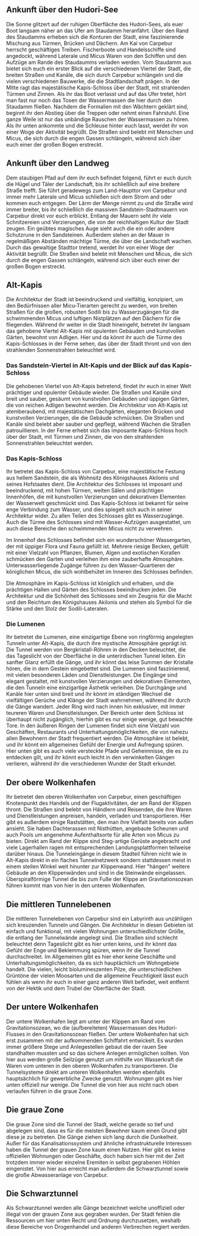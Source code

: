 ## Ankunft über den Hudori-See

Die Sonne glitzert auf der ruhigen Oberfläche des Hudori-Sees, als euer Boot langsam näher an das Ufer am Staudamm heranfährt. Über den Rand des Staudamms erheben sich die Konturen der Stadt, eine faszinierende Mischung aus Türmen, Brücken und Dächern.
Am Kai von Carpebur herrscht geschäftiges Treiben. Fischerboote und Handelsschiffe sind angedockt, während Laterale und Micus Waren von den Schiffen und den Aufzüge am Rande des Staudaumms verladen werden.
Vom Staudamm aus bietet sich euch ein erster Blick auf die verschiedenen Viertel der Stadt, die breiten Straßen und Kanäle, die sich durch Carpebur schlängeln und die vielen verschiedenen Bauwerke, die die Stadtlandschaft prägen. In der Mitte ragt das majestätische Kapis-Schloss über der Stadt, mit strahlenden Türmen und Zinnen.
Als ihr das Boot verlasst und auf das Ufer tretet, hört man fast nur noch das Tosen der Wassermassen die hier durch den Staudamm fließen. Nachdem die Formalien mit den Wächtern geklärt sind, beginnt ihr den Abstieg über die Treppen oder nehmt einen Fahrstuhl. Eine ganze Weile ist nur das unbändige Rauschen der Wassermassen zu hören. Als ihr unten ankommte und die Schleuse hinter euch lasst,  werdet ihr von einer Woge der Aktivität begrüßt. Die Straßen sind belebt mit Menschen und Micus, die sich durch die engen Gassen schlängeln, während sich über euch einer der großen Bogen erstreckt.

## Ankunft über den Landweg

Dem staubigen Pfad auf dem ihr euch befindet folgend, führt er euch durch die Hügel und Täler der Landschaft, bis ihr schließlich auf eine breitere Straße trefft. Sie führt geradewegs zum Land-Haupttor von Carpebur und immer mehr Laterale und Micus schließen sich dem Strom and oder kommen euch entgegen. Der Lärm der Menge nimmt zu und die Straße wird immer breiter, bis ihr schließlich die massiven Sandstein-Stadtmauern von Carpebur direkt vor euch erblickt. Entlang der Mauern seht ihr viele Schnitzereien und Verzierungen, die von der reichhaltigen Kultur der Stadt zeugen. Ein geübtes magisches Auge sieht auch die ein oder andere Schutzrune in den Sandsteinen.
Außerdem stehen an der Mauer in regelmäßigen Abständen mächtige Türme, die über die Landschaft wachen.
Durch das gewaltige Stadttor tretend, werdet ihr von einer Woge der Aktivität begrüßt. Die Straßen sind belebt mit Menschen und Micus, die sich durch die engen Gassen schlängeln, während sich über euch einer der großen Bogen erstreckt.

## Alt-Kapis

Die Architektur der Stadt ist beeindruckend und vielfältig, konzipiert, um den Bedürfnissen aller Micu-Tierarten gerecht zu werden, von breiten Straßen für die großen, robusten Sodili bis zu Wasserzugängen für die schwimmenden Micus und luftigen Nistplätzen auf den Dächern für die fliegenden.
Während ihr weiter in die Stadt hineingeht, betretet ihr langsam das gehobene Viertel Alt-Kapis mit opulenten Gebäuden und kunstvollen Gärten, bewohnt von Adligen. Hier und da könnt ihr auch die Türme des Kapis-Schlosses in der Ferne sehen, das über der Stadt thront und von den strahlenden Sonnenstrahlen beleuchtet wird.

### Das Sandstein-Viertel in Alt-Kapis und der Blick auf das Kapis-Schloss

Die gehobenen Viertel von Alt-Kapis betretend, findet ihr euch in einer Welt prächtiger und opulenter Gebäude wieder. Die Straßen und Kanäle sind breit und sauber, gesäumt von kunstvollen Gebäuden und üppigen Gärten, die von reichen Adligen bewohnt werden.
Die Architektur von Alt-Kapis ist atemberaubend, mit majestätischen Dachgärten, eleganten Brücken und kunstvollen Verzierungen, die die Gebäude schmücken. Die Straßen und Kanäle sind belebt aber sauber und gepflegt, während Wachen die Straßen patrouillieren.
In der Ferne erhebt sich das imposante Kapis-Schloss hoch über der Stadt, mit Türmen und Zinnen, die von den strahlenden Sonnenstrahlen beleuchtet werden.

### Das Kapis-Schloss

Ihr betretet das Kapis-Schloss von Carpebur, eine majestätische Festung aus hellem Sandstein, die als Wohnsitz des Königshauses Akilonis und seines Hofstaates dient. Die Architektur des Schlosses ist imposant und beeindruckend, mit hohen Türmen, weiten Sälen und prächtigen Innenhöfen, die mit kunstvollen Verzierungen und dekorativen Elementen der Wasserwelt geschmückt sind.
Das Kapis-Schloss ist bekannt für seine enge Verbindung zum Wasser, und dies spiegelt sich auch in seiner Architektur wider. Zu allen Teilen des Schlosses gibt es Wasserzugänge. Auch die Türme des Schlosses sind mit Wasser-Aufzügen ausgestattet, um auch diese Bereiche den schwimmenden Micus nicht zu verwehren.

Im Innenhof des Schlosses befindet sich ein wunderschöner Wassergarten, der mit üppiger Flora und Fauna gefüllt ist. Mehrere riesige Becken, gefüllt mit einer Vielzahl von Pflanzen, Blumen, Algen und exotischen Korallen schmücken den Garten und verleihen ihm eine zauberhafte Atmosphäre. Unterwasserliegende Zugänge führen zu den Wasser-Quartieren der königlichen Micus, die sich wohlbehütet im Inneren des Schlosses befinden.

Die Atmosphäre im Kapis-Schloss ist königlich und erhaben, und die prächtigen Hallen und Gärten des Schlosses beeindrucken jeden. Die Architektur und die Schönheit des Schlosses sind ein Zeugnis für die Macht und den Reichtum des Königshauses Akilonis und stehen als Symbol für die Stärke und den Stolz der Sodili-Lateralen.


### Die Lumenen

Ihr betretet die Lumenen, eine einzigartige Ebene von ringförmig angelegten Tunneln unter Alt-Kapis, die durch ihre mystische Atmosphäre geprägt ist. Die Tunnel werden von Bergkristall-Röhren in den Decken beleuchtet, die das Tageslicht von der Oberfläche in die unterirdischen Tunnel leiten. Ein sanfter Glanz erfüllt die Gänge, und ihr könnt das leise Summen der Kristalle hören, die in dem Gestein eingebettet sind.
Die Lumenen sind faszinierend, mit vielen besonderen Läden und Dienstleistungen. Die Eingänge sind elegant gestaltet, mit kunstvollen Verzierungen und dekorativen Elementen, die den Tunneln eine einzigartige Ästhetik verleihen. Die Durchgänge und Kanäle hier unten sind breit und ihr könnt im ständigen Wechsel die vielfältigen Gerüche und Klänge der Stadt wahrnehmen, während ihr durch die Gänge wandert. Jeder Ring wird nach innen hin exklusiver, mit immer teureren Waren und Dienstleistungen. Der Bereich unter dem Schloss ist überhaupt nicht zugänglich, hierhin gibt es nur einige wenige, gut bewachte Tore.
In den äußeren Ringen der Lumenen findet sich eine Vielzahl von Geschäften, Restaurants und Unterhaltungsmöglichkeiten, die von nahezu allen Bewohnern der Stadt frequentiert werden. Die Atmosphäre ist belebt, und ihr könnt ein allgemeines Gefühl der Energie und Aufregung spüren. Hier unten gibt es auch viele versteckte Pfade und Geheimnisse, die es zu entdecken gilt, und ihr könnt euch leicht in den verwinkelten Gängen verlieren, während ihr die verschiedenen Wunder der Stadt erkundet.

## Der obere Wolkenhafen

Ihr betretet den oberen Wolkenhafen von Carpebur, einen geschäftigen Knotenpunkt des Handels und der Flugaktivitäten, der am Rand der Klippen thront. Die Straßen sind belebt von Händlern und Reisenden, die ihre Waren und Dienstleistungen anpreisen, handeln, verladen und transportieren. Hier gibt es außerdem einige Raststätten, den man ihre Vielfalt bereits von außen ansieht. Sie haben Dachterassen mit Nisthütten, angebaute Scheunen und auch Pools um angenehme Aufenthaltsorte für alle Arten von Micus zu bieten. Direkt am Rand der Klippe sind Steg-artige Gerüste angebracht und viele Lagerhallen ragen mit entsprechenden Landungsplattformen teilweise darüber hinaus. Die Tunneleingänge in diesem Stadteil führen nicht wie in Alt-Kapis direkt in ein flaches Tunnelnetzwerk sondern stattdessen meist in einem steilen Winkel weit hinunter zur Klippenwand. Hier "hängen" weitere Gebäude an den Klippenwänden und sind in die Steinwände eingelassen. Überspiralförmige Tunnel die bis zum Fuße der Klippe am Gravitationsozean führen kommt man von hier in den unteren Wolkenhafen.

## Die mittleren Tunnelebenen

Die mittleren Tunnelebenen von Carpebur sind ein Labyrinth aus unzähligen sich kreuzenden Tunneln und Gängen. Die Architektur in diesen Gebieten ist einfach und funktional, mit vielen Wohnungen unterschiedlichster Größe, die entlang der Tunnelwände angelegt sind. Die Straßen sind schlecht beleuchtet denn Tageslicht gibt es hier unten keins, und ihr könnt das Gefühl der Enge und Beklemmung spüren, wenn ihr die Tunnel durchschreitet. Im Allgemeinen gibt es hier eher keine Geschäfte und Unterhaltungsmöglichkeiten, da es sich hauptächlich um Wohngebiete handelt. Die vielen, leicht biolumineszenten Pilze, die unterschiedlichen Grüntöne der vielen Moosarten und die allgemeine Feuchtigkeit lässt euch fühlen als wenn ihr euch in einer ganz anderen Welt befindet, weit entfernt von der Hektik und dem Trubel der Oberfläche der Stadt.

## Der untere Wolkenhafen

Der untere Wolkenhafen liegt am unter der Klippen am Rand vom Gravitationsozean, wo die (aufbereiteten) Wassermassen des Hudori-Flusses in den Gravitationsozean fließen. Der untere Wolkenhafen hat sich erst zusammen mit der aufkommenden Schiffahrt entwickelt. Es wurden immer größere Stege und Anlegestellen gebaut die der rauen See standhalten mussten und so das sichere Anlegen ermöglichen sollten. Von hier aus werden große Seilzüge genutzt um mithilfe von Wasserkraft die Waren vom unteren in den oberen Wolkenhafen zu transportieren. Die Tunnelsysteme direkt am unteren Wolkenhafen werden ebenfalls hauptsächlich für gewerbliche Zwecke genutzt. Wohnungen gibt es hier unten offiziell nur wenige. Die Tunnel die von hier aus nicht nach oben verlaufen führen in die graue Zone.

## Die graue Zone

Die graue Zone sind die Tunnel der Stadt, welche gerade so tief und abgelegen sind, dass es für die meisten Bewohner kaum einen Grund gibt diese je zu betreten. Die Gänge ziehen sich lang durch die Dunkelheit. Außer für das Kanalisationssystem und ähnliche infrastrukturelle Interessen haben die Tunnel der grauen Zone kaum einen Nutzen. Hier gibt es keine offiziellen Wohnungen oder Geschäfte, doch haben sich hier mit der Zeit trotzdem immer wieder einzelne Eremiten in selbst gegrabenen Höhlen eingenistet. Von hier aus erreicht man außerdem die Schwarztunnel sowie die große Abwasseranlage von Carpebur.

## Die Schwarztunnel

Als Schwarztunnel werden alle Gänge bezeichnet welche unoffiziell oder illegal von der grauen Zone aus gegraben wurden. Der Stadt fehlen die Ressourcen um hier unten Recht und Ordnung durchzusetzen, weshalb diese Bereiche von Drogenhandel und anderen Verbrechen regiert werden. 